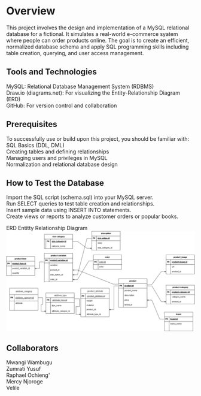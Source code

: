 # Overview <br>
This project involves the design and implementation of a MySQL relational database for a fictional. It simulates a real-world e-commerce syatem where people can order products online. The goal is to create an efficient, normalized database schema and apply SQL programming skills including table creation, querying, and user access management. <br>

## Tools and Technologies <br>
MySQL: Relational Database Management System (RDBMS) <br>
Draw.io (diagrams.net): For visualizing the Entity-Relationship Diagram (ERD) <br>
GitHub: For version control and collaboration <br>

## Prerequisites <br>
To successfully use or build upon this project, you should be familiar with: <br>
SQL Basics (DDL, DML) <br>
Creating tables and defining relationships <br>
Managing users and privileges in MySQL <br>
Normalization and relational database design <br>

## How to Test the Database <br>
Import the SQL script (schema.sql) into your MySQL server. <br>
Run SELECT queries to test table creation and relationships. <br>
Insert sample data using INSERT INTO statements. <br>
Create views or reports to analyze customer orders or popular books. <br>
 
 ERD Entitty Relationship Diagram  <br>
<img src="e-commerce1.jpg"> <br>

## Collaborators <br>
Mwangi Wambugu <br>
Zumrati Yusuf <br>
Raphael Ochieng' <br>
Mercy Njoroge  <br>
Velile  <br>
